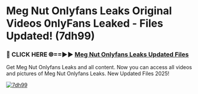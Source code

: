 # Meg Nut Onlyfans Leaks Original Videos 0nlyFans Leaked - Files Updated! (7dh99)

<h3>🔴 CLICK HERE 🌐==►► <a href="https://tinyurl.com/2jnfzry5" rel="nofollow">Meg Nut Onlyfans Leaks Updated Files</a></h3>

Get Meg Nut Onlyfans Leaks and all content. Now you can access all videos and pictures of Meg Nut Onlyfans Leaks. New Updated Files 2025!

[![7dh99](https://i.imgur.com/GyGTBgg.gif)](https://tinyurl.com/2jnfzry5)
